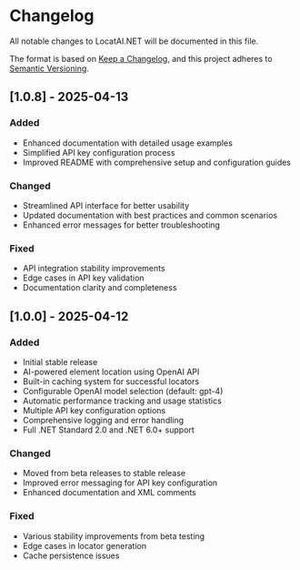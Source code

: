 # Changelog

All notable changes to LocatAI.NET will be documented in this file.

The format is based on [Keep a Changelog](https://keepachangelog.com/en/1.0.0/),
and this project adheres to [Semantic Versioning](https://semver.org/spec/v2.0.0.html).

## [1.0.8] - 2025-04-13

### Added
- Enhanced documentation with detailed usage examples
- Simplified API key configuration process
- Improved README with comprehensive setup and configuration guides

### Changed
- Streamlined API interface for better usability
- Updated documentation with best practices and common scenarios
- Enhanced error messages for better troubleshooting

### Fixed
- API integration stability improvements
- Edge cases in API key validation
- Documentation clarity and completeness

## [1.0.0] - 2025-04-12

### Added
- Initial stable release
- AI-powered element location using OpenAI API
- Built-in caching system for successful locators
- Configurable OpenAI model selection (default: gpt-4)
- Automatic performance tracking and usage statistics
- Multiple API key configuration options
- Comprehensive logging and error handling
- Full .NET Standard 2.0 and .NET 6.0+ support

### Changed
- Moved from beta releases to stable release
- Improved error messaging for API key configuration
- Enhanced documentation and XML comments

### Fixed
- Various stability improvements from beta testing
- Edge cases in locator generation
- Cache persistence issues